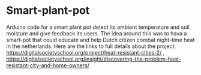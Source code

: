 # Smart-plant-pot
Arduino code for a smart plant pot detect its ambient temperature and soil moisture and give feedback its users.
The idea around this was to hava a smart-pot that could educate and help Dutch citizen combat night-time heat in the netherlands. 
Here are the links to full details about the project: https://digitalsocietyschool.org/project/heat-resistant-cities-2/ , https://digitalsocietyschool.org/insight/discovering-the-problem-heat-resistant-city-and-home-owners/
